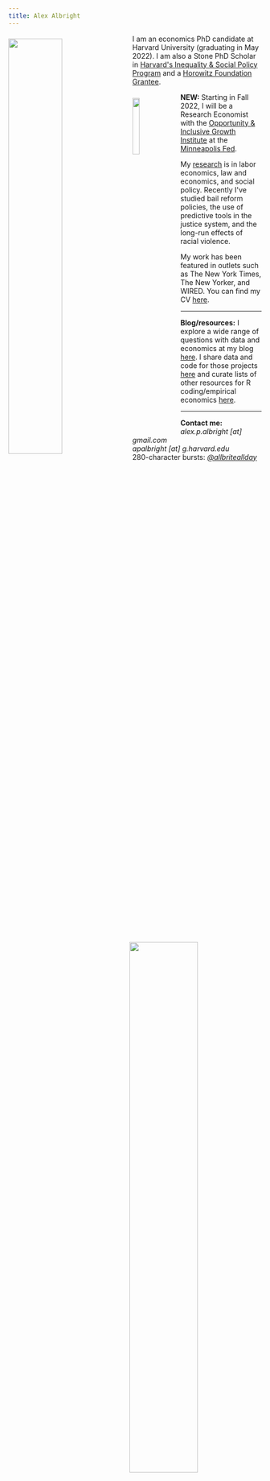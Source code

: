 ```yaml
---
title: Alex Albright
---
```


<img src="/./about_files/headshots/alex-albright-headshot.png" style="float: left; margin-right: 15px; margin-top: 8px" alt="" width="46%" height="46%" /> 

I am an economics PhD candidate at Harvard University (graduating in May 2022). I am also a Stone PhD Scholar in [Harvard's Inequality & Social Policy Program](https://inequality.hks.harvard.edu/) and a [Horowitz Foundation Grantee](https://www.horowitz-foundation.org/). 

<img src="/./about_files/oigi-logo.png" style="float: left; margin-right: 10px; margin-top: 10px" alt="" width="17%" height="17%" /> 

**NEW:** Starting in Fall 2022, I will be a Research Economist with the [Opportunity & Inclusive Growth Institute](https://www.minneapolisfed.org/institute) at the [Minneapolis Fed](https://www.minneapolisfed.org/).

My [research](https://thelittledataset.com/research/) is in labor economics, law and economics, and social policy. Recently I've studied bail reform policies, the use of predictive tools in the justice system, and the long-run effects of racial violence. 

My work has been featured in outlets such as The New York Times, The New Yorker, and WIRED. You can find my CV [here](https://thelittledataset.com/about_files/alex_albright_harvard_cv.pdf).

---

**Blog/resources:** I explore a wide range of questions with data and economics at my blog [here](https://thelittledataset.com/). I share data and code for those projects [here](https://thelittledataset.com/my-resources/) and curate lists of other resources for R coding/empirical economics [here](https://thelittledataset.com/other-resources/). 

---

<img src="/./about_files/graphs/dd-stack.png" style="float: right; margin-right: 1px; margin-top: 1px" alt="" width="52%" height="52%" /> 

**Contact me:** <br>
*alex.p.albright [at] gmail.com* <br>
*apalbright [at] g.harvard.edu* <br>
280-character bursts: [*@allbriteallday*](https://twitter.com/AllbriteAllday) 
<br>